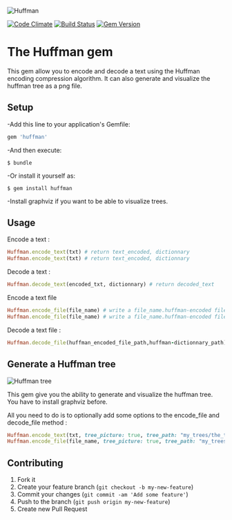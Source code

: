 ![Huffman](http://www.mathworks.com/matlabcentral/fx_files/33212/1/huffman.png)

[![Code Climate](https://codeclimate.com/repos/52c06ecae30ba036eb00347b/badges/adbbcd5f91fb73caf186/gpa.png)](https://codeclimate.com/repos/52c06ecae30ba036eb00347b/feed) [![Build Status](https://travis-ci.org/lagrangemartin/huffman.png?branch=master)](https://travis-ci.org/lagrangemartin/huffman) [![Gem Version](https://badge.fury.io/rb/huffman.png)](http://badge.fury.io/rb/huffman)

# The Huffman gem

This gem allow you to encode and decode a text using the Huffman encoding compression algorithm.
It can also generate and visualize the huffman tree as a png file.

## Setup

-Add this line to your application's Gemfile:

```ruby
gem 'huffman'
```

-And then execute:

    $ bundle

-Or install it yourself as:

    $ gem install huffman


-Install graphviz if you want to be able to visualize trees.

## Usage


Encode a text :

```ruby
Huffman.encode_text(txt) # return text_encoded, dictionnary
Huffman.encode_text(txt) # return text_encoded, dictionnary
```

    
Decode a text :
```ruby
Huffman.decode_text(encoded_txt, dictionnary) # return decoded_text
```

Encode a text file
```ruby
Huffman.encode_file(file_name) # write a file_name.huffman-encoded file and a file_name.huffman-dictionnary
Huffman.encode_file(file_name) # write a file_name.huffman-encoded file and a file_name.huffman-dictionnary
```

Decode a text file :
```ruby
Huffman.decode_file(huffman_encoded_file_path,huffman-dictionnary_path) # write a huffman-encoded-back-to-original file
```


## Generate a Huffman tree

![Huffman tree](http://img15.hostingpics.net/pics/575352tree.png)


This gem give you the ability to generate and visualize the huffman tree.
You have to install graphviz before.

All you need to do is to optionally add some options to the encode_file and decode_file method :


```ruby
Huffman.encode_text(txt, tree_picture: true, tree_path: "my_trees/the_tree")     # or
Huffman.encode_file(file_name, tree_picture: true, tree_path: "my_trees/the_tree") 
```

## Contributing

1. Fork it
2. Create your feature branch (`git checkout -b my-new-feature`)
3. Commit your changes (`git commit -am 'Add some feature'`)
4. Push to the branch (`git push origin my-new-feature`)
5. Create new Pull Request
